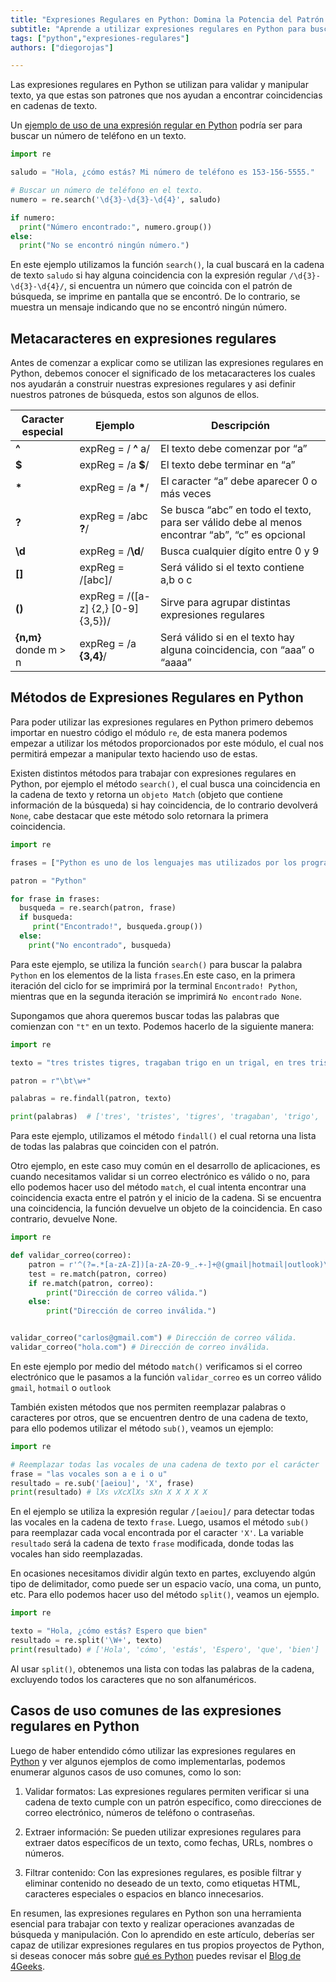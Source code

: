 ```yaml
---
title: "Expresiones Regulares en Python: Domina la Potencia del Patrón de Búsqueda"
subtitle: "Aprende a utilizar expresiones regulares en Python para buscar y manipular patrones de texto. Descubre cómo aprovechar esta poderosa herramienta."
tags: ["python","expresiones-regulares"]
authors: ["diegorojas"]

---
```


Las expresiones regulares en Python se utilizan para validar y manipular texto, ya que estas son patrones que nos ayudan a encontrar coincidencias en cadenas de texto.

Un [ejemplo de uso de una expresión regular en Python](https://4geeks.com/es/lesson/regex-tutorial-regular-expression-ejemplo) podría ser para buscar un número de teléfono en un texto.

```python
import re

saludo = "Hola, ¿cómo estás? Mi número de teléfono es 153-156-5555."

# Buscar un número de teléfono en el texto.
numero = re.search('\d{3}-\d{3}-\d{4}', saludo)

if numero:
  print("Número encontrado:", numero.group())
else:
  print("No se encontró ningún número.")
```

En este ejemplo utilizamos la función `search()`, la cual buscará en la cadena de texto `saludo` si hay alguna coincidencia con la expresión regular `/\d{3}-\d{3}-\d{4}/`, si encuentra un número que coincida con el patrón de búsqueda, se imprime en pantalla que se encontró. De lo contrario, se muestra un mensaje indicando que no se encontró ningún número.

## Metacaracteres en expresiones regulares

Antes de comenzar a explicar como se utilizan las expresiones regulares en Python, debemos conocer el significado de los metacaracteres los cuales nos ayudarán a construir nuestras expresiones regulares y asi definir nuestros patrones de búsqueda, estos son algunos de ellos.

| Caracter especial     | Ejemplo                             | Descripción                                                                                    |
| --------------------- | ----------------------------------- | ---------------------------------------------------------------------------------------------- |
| **^**                 | expReg = / **^** a/                 | El texto debe comenzar por “a”                                                                 |
| **$**                 | expReg = /a **$**/                  | El texto debe terminar en “a”                                                                  |
| **\***                | expReg = /a **\***/                 | El caracter “a” debe aparecer 0 o más veces                                                    |
| **?**                 | expReg = /abc **?**/                | Se busca “abc” en todo el texto, para ser válido debe al menos encontrar “ab”, “c” es opcional |
| **\d**                | expReg = /**\d**/                   | Busca cualquier dígito entre 0 y 9                                                             |
| **[]**                | expReg = /[abc]/                    | Será válido si el texto contiene a,b o c                                                       |
| **()**                | expReg = /([a-z] {2,} [0-9] {3,5})/ | Sirve para agrupar distintas expresiones regulares                                             |
| **{n,m}** donde m > n | expReg = /a **{3,4}**/              | Será válido si en el texto hay alguna coincidencia, con “aaa” o “aaaa”                         |

## Métodos de Expresiones Regulares en Python

Para poder utilizar las expresiones regulares en Python primero debemos importar en nuestro código el módulo `re`, de esta manera podemos empezar a utilizar los métodos proporcionados por este módulo, el cual nos permitirá empezar a manipular texto haciendo uso de estas.

Existen distintos métodos para trabajar con expresiones regulares en Python, por ejemplo el método `search()`, el cual busca una coincidencia en la cadena de texto y retorna un `objeto Match` (objeto que contiene información de la búsqueda) si hay coincidencia, de lo contrario devolverá `None`, cabe destacar que este método solo retornara la primera coincidencia.

```python
import re

frases = ["Python es uno de los lenguajes mas utilizados por los programadores", "JavaScript es uno de los lenguajes mas utilizados por los programadores"]

patron = "Python"

for frase in frases:
  busqueda = re.search(patron, frase)
  if busqueda:
     print("Encontrado!", busqueda.group())
  else:
    print("No encontrado", busqueda)

```

Para este ejemplo, se utiliza la función `search()` para buscar la palabra `Python` en los elementos de la lista `frases`.En este caso, en la primera iteración del ciclo for se imprimirá por la terminal `Encontrado! Python`, mientras que en la segunda iteración se imprimirá `No encontrado None`.

Supongamos que ahora queremos buscar todas las palabras que comienzan con `"t"` en un texto. Podemos hacerlo de la siguiente manera:

```python
import re

texto = "tres tristes tigres, tragaban trigo en un trigal, en tres tristes trastos, tragaban trigo tres tristes tigres."

patron = r"\bt\w+"

palabras = re.findall(patron, texto)

print(palabras)  # ['tres', 'tristes', 'tigres', 'tragaban', 'trigo', 'trigal', 'tres', 'tristes', 'trastos', 'tragaban', 'trigo', 'tres', 'tristes', 'tigres']
```

Para este ejemplo, utilizamos el método `findall()` el cual retorna una lista de todas las palabras que coinciden con el patrón.

Otro ejemplo, en este caso muy común en el desarrollo de aplicaciones, es cuando necesitamos validar si un correo electrónico es válido o no, para ello podemos hacer uso del método `match`, el cual intenta encontrar una coincidencia exacta entre el patrón y el inicio de la cadena. Si se encuentra una coincidencia, la función devuelve un objeto de la coincidencia. En caso contrario, devuelve None.

```python
import re

def validar_correo(correo):
    patron = r'^(?=.*[a-zA-Z])[a-zA-Z0-9_.+-]+@(gmail|hotmail|outlook)\.(com)$'
    test = re.match(patron, correo)
    if re.match(patron, correo):
        print("Dirección de correo válida.")
    else:
        print("Dirección de correo inválida.")


validar_correo("carlos@gmail.com") # Dirección de correo válida.
validar_correo("hola.com") # Dirección de correo inválida.
```

En este ejemplo por medio del método `match()` verificamos si el correo electrónico que le pasamos a la función `validar_correo` es un correo válido `gmail`, `hotmail` o `outlook`

También existen métodos que nos permiten reemplazar palabras o caracteres por otros, que se encuentren dentro de una cadena de texto, para ello podemos utilizar el método `sub()`, veamos un ejemplo:

```python
import re

# Reemplazar todas las vocales de una cadena de texto por el carácter 'X'
frase = "las vocales son a e i o u"
resultado = re.sub('[aeiou]', 'X', frase)
print(resultado) # lXs vXcXlXs sXn X X X X X

```

En el ejemplo se utiliza la expresión regular `/[aeiou]/` para detectar todas las vocales en la cadena de texto `frase`. Luego, usamos el método `sub()` para reemplazar cada vocal encontrada por el caracter `'X'`. La variable `resultado` será la cadena de texto `frase` modificada, donde todas las vocales han sido reemplazadas.

En ocasiones necesitamos dividir algún texto en partes, excluyendo algún tipo de delimitador, como puede ser un espacio vacío, una coma, un punto, etc. Para ello podemos hacer uso del método `split()`, veamos un ejemplo.

```python
import re

texto = "Hola, ¿cómo estás? Espero que bien"
resultado = re.split('\W+', texto)
print(resultado) # ['Hola', 'cómo', 'estás', 'Espero', 'que', 'bien']
```

Al usar `split()`, obtenemos una lista con todas las palabras de la cadena, excluyendo todos los caracteres que no son alfanuméricos.

## Casos de uso comunes de las expresiones regulares en Python

Luego de haber entendido cómo utilizar las expresiones regulares en [Python](https://4geeks.com/technology/python) y ver algunos ejemplos de como implementarlas, podemos enumerar algunos casos de uso comunes, como lo son:

1. Validar formatos: Las expresiones regulares permiten verificar si una cadena de texto cumple con un patrón específico, como direcciones de correo electrónico, números de teléfono o contraseñas.

2. Extraer información: Se pueden utilizar expresiones regulares para extraer datos específicos de un texto, como fechas, URLs, nombres o números.

3. Filtrar contenido: Con las expresiones regulares, es posible filtrar y eliminar contenido no deseado de un texto, como etiquetas HTML, caracteres especiales o espacios en blanco innecesarios.

En resumen, las expresiones regulares en Python son una herramienta esencial para trabajar con texto y realizar operaciones avanzadas de búsqueda y manipulación. Con lo aprendido en este artículo, deberías ser capaz de utilizar expresiones regulares en tus propios proyectos de Python, si deseas conocer más sobre [qué es Python](https://4geeks.com/es/lesson/que-es-python-tutorial) puedes revisar el [Blog de 4Geeks](https://4geeks.com/).
